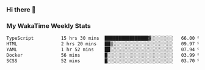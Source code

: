 ### Hi there 👋

<!--
**royschrauwen/royschrauwen** is a ✨ _special_ ✨ repository because its `README.md` (this file) appears on your GitHub profile.

Here are some ideas to get you started:

- 🔭 I’m currently working on ...
- 🌱 I’m currently learning ...
- 👯 I’m looking to collaborate on ...
- 🤔 I’m looking for help with ...
- 💬 Ask me about ...
- 📫 How to reach me: ...
- 😄 Pronouns: ...
- ⚡ Fun fact: ...
-->


### My WakaTime Weekly Stats
<!--START_SECTION:waka-->

```txt
TypeScript          15 hrs 30 mins  ████████████████▓░░░░░░░░   66.00 %
HTML                2 hrs 20 mins   ██▒░░░░░░░░░░░░░░░░░░░░░░   09.97 %
YAML                1 hr 52 mins    ██░░░░░░░░░░░░░░░░░░░░░░░   07.94 %
Docker              56 mins         █░░░░░░░░░░░░░░░░░░░░░░░░   03.99 %
SCSS                52 mins         █░░░░░░░░░░░░░░░░░░░░░░░░   03.70 %
```

<!--END_SECTION:waka-->
